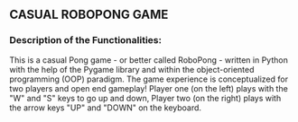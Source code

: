 ## CASUAL ROBOPONG GAME

### Description of the Functionalities:
This is a casual Pong game - or better called RoboPong - written in Python with the help of the Pygame library and within the object-oriented programming (OOP) paradigm. The game experience is conceptualized for two players and open end gameplay! Player one (on the left) plays with the "W" and "S" keys to go up and down, Player two (on the right) plays with the arrow keys "UP" and "DOWN" on the keyboard.
